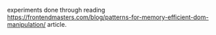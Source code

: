 experiments done through reading https://frontendmasters.com/blog/patterns-for-memory-efficient-dom-manipulation/ article.
